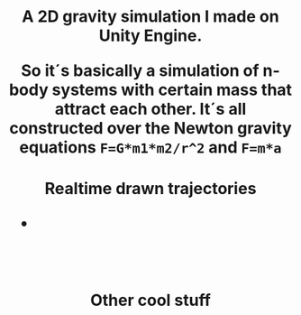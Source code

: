 
<h1 align="center"><b>A 2D gravity simulation I made on Unity Engine. </b>

So it´s basically a simulation of n-body systems with certain mass that attract each other. It´s all constructed over the Newton gravity equations **`F=G*m1*m2/r^2`** and **`F=m*a`**
<br>
<h1 align="center"><b>Realtime drawn trajectories </b>
<br>

-

<br>
<h1 align="center"><b>Other cool stuff </b>
<br>
    



